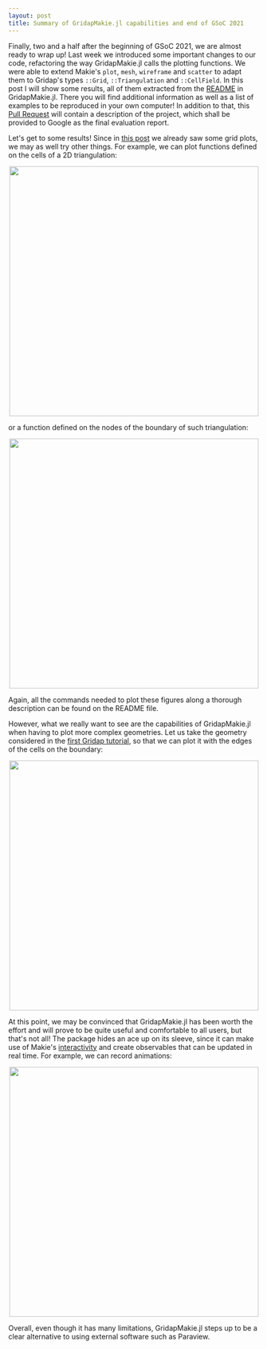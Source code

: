 ```yaml
---
layout: post
title: Summary of GridapMakie.jl capabilities and end of GSoC 2021
---
```


Finally, two and a half after the beginning of GSoC 2021, we are almost ready to wrap up! Last week we introduced some important changes to our code, refactoring the way GridapMakie.jl calls the plotting functions. 
We were able to extend Makie's `plot`, `mesh`, `wireframe` and `scatter` to adapt them to Gridap's types `::Grid`, `::Triangulation` and `::CellField`. In this post I will show some results, all of them extracted
from the [README](https://github.com/gridap/GridapMakie.jl/blob/master/README.md) in GridapMakie.jl. There you will find additional information as well as a list of examples to be reproduced in your own computer!
In addition to that, this [Pull Request](https://github.com/gridap/GridapMakie.jl/pull/24) will contain a description of the project, which shall be provided to Google as the final evaluation report.

Let's get to some results! Since in [this post](https://paurierap.github.io/First-Plots/) we already saw some grid plots, we may as well try other things. For example, we can plot functions defined on the cells of a 2D triangulation:

<p align="center">
<img src="https://user-images.githubusercontent.com/64323465/130604754-b6bd0436-2a4a-40df-a156-daea685ceb0e.png" width="500"/>
</p>

or a function defined on the nodes of the boundary of such triangulation:

<p align="center">
<img src="https://user-images.githubusercontent.com/64323465/130608158-d4b00d8f-2ea1-40af-8bd0-9d81a040cba7.png" width="500"/>
</p>

Again, all the commands needed to plot these figures along a thorough description can be found on the README file. 

However, what we really want to see are the capabilities of GridapMakie.jl when having to plot more complex geometries. Let us take the geometry considered in the
[first Gridap tutorial](https://gridap.github.io/Tutorials/stable/pages/t001_poisson/#Tutorial-1:-Poisson-equation-1), so that we can plot it with the edges of the cells on the boundary:

<p align="center">
<img src="https://user-images.githubusercontent.com/64323465/130607389-e9c6c635-1a61-4192-a0fa-d14cb7fa80f7.png" width="500"/>
</p>

At this point, we may be convinced that GridapMakie.jl has been worth the effort and will prove to be quite useful and comfortable to all users, but that's not all! 
The package hides an ace up on its sleeve, since it can make use of Makie's [interactivity](http://makie.juliaplots.org/v0.15.1/documentation/nodes/index.html) and create observables that can be updated in real time. For example, we can record animations:
<p align="center">
<img src="https://user-images.githubusercontent.com/64323465/130611284-ade4326e-5491-42b3-b1fb-8a0671a9cb0a.gif" width="500"/>
</p>

Overall, even though it has many limitations, GridapMakie.jl steps up to be a clear alternative to using external software such as Paraview.
